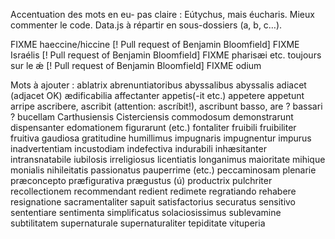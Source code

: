 Accentuation des mots en eu- pas claire : Eútychus, mais éucharis.
Mieux commenter le code.
Data.js à répartir en sous-dossiers (a, b, c…).

FIXME haeccine/hiccine [! Pull request of Benjamin Bloomfield]
FIXME Israélis [! Pull request of Benjamin Bloomfield]
FIXME pharisæi etc. toujours sur le ǽ [! Pull request of Benjamin Bloomfield]
FIXME odium

Mots à ajouter :
ablatrix
abrenuntiatoribus
abyssalibus
abyssalis
adiacet (adjacet OK)
ædificabilia
affectanter
appetis(-it etc.)
appetere
appetunt
arripe
ascribere, ascribit (attention: ascríbit!), ascribunt
basso, are ? bassari ?
bucellam
Carthusiensis
Cisterciensis
commodosum
demonstrarunt
dispensanter
edomationem
figurarunt (etc.)
fontaliter
fruibili
fruibiliter
fruitiva
gaudiosa
gratitudine
humillimus
impugnaris
impugnentur
impurus
inadvertentiam
incustodiam
indefectiva
indurabili
inhæsitanter
intransnatabile
iubilosis
irreligiosus
licentiatis
longanimus
maioritate
mihique
monialis
nihileitatis
passionatus
pauperrime (etc.)
peccaminosam
plenarie
præconcepto
præfigurativa
prægustus (ú)
productrix
pulchriter
recollectionem
recommendant
redient
redimete
regratiando
rehabere
resignatione
sacramentaliter
sapuit
satisfactorius
securatus
sensitivo
sententiare
sentimenta
simplificatus
solaciosissimus
sublevamine 
subtilitatem
supernaturale
supernaturaliter
tepiditate
vituperia
